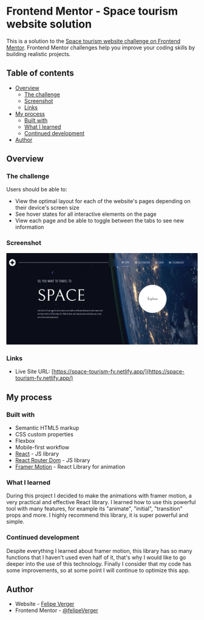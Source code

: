 # Frontend Mentor - Space tourism website solution

This is a solution to the [Space tourism website challenge on Frontend Mentor](https://www.frontendmentor.io/challenges/space-tourism-multipage-website-gRWj1URZ3). Frontend Mentor challenges help you improve your coding skills by building realistic projects. 

## Table of contents

- [Overview](#overview)
  - [The challenge](#the-challenge)
  - [Screenshot](#screenshot)
  - [Links](#links)
- [My process](#my-process)
  - [Built with](#built-with)
  - [What I learned](#what-i-learned)
  - [Continued development](#continued-development)
- [Author](#author)

## Overview

### The challenge

Users should be able to:

- View the optimal layout for each of the website's pages depending on their device's screen size
- See hover states for all interactive elements on the page
- View each page and be able to toggle between the tabs to see new information

### Screenshot

![](./src/assets/readme.JPG)


### Links

- Live Site URL: [https://space-tourism-fv.netlify.app/](https://space-tourism-fv.netlify.app/)

## My process

### Built with

- Semantic HTML5 markup
- CSS custom properties
- Flexbox
- Mobile-first workflow
- [React](https://reactjs.org/) - JS library
- [React Router Dom](https://reactrouter.com/en/v6.3.0/getting-started/overview) - JS library
- [Framer Motion](https://www.framer.com/motion/) - React Library for animation

### What I learned

During this project I decided to make the animations with framer motion, a very practical and effective React library. I learned how to use this powerful tool with many features, for example its "animate", "initial", "transition" props and more. I highly recommend this library, it is super powerful and simple.

### Continued development

Despite everything I learned about framer motion, this library has so many functions that I haven't used even half of it, that's why I would like to go deeper into the use of this technology. Finally I consider that my code has some improvements, so at some point I will continue to optimize this app.

## Author

- Website - [Felipe Verger](https://felipeverger.netlify.app)
- Frontend Mentor - [@felipeVerger](https://www.frontendmentor.io/profile/felipeVerger)

